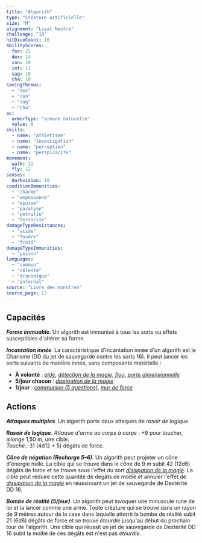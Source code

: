 ```yaml
---
title: "Algorith"
type: "Créature artificielle"
size: "M"
alignment: "Loyal Neutre"
challenge: "10"
hitDiceCount: 16
abilityScores:
  for: 21
  dex: 14
  con: 19
  int: 13
  sag: 16
  cha: 18
savingThrows:
  - "dex"
  - "con"
  - "sag"
  - "cha"
ac:
  armorType: "armure naturelle"
  value: 6
skills:
  - name: "athletisme"
  - name: "investigation"
  - name: "perception"
  - name: "perspicacite"
movement:
  walk: 12
  fly: 12
senses:
  darkvision: 18
conditionImmunities:
  - "charme"
  - "empoisonne"
  - "epuise"
  - "paralyse"
  - "petrifie"
  - "terrorise"
damageTypeResistances:
  - "acide"
  - "foudre"
  - "froid"
damageTypeImmunities:
  - "poison"
languages:
  - "commun"
  - "céleste"
  - "draconique"
  - "infernal"
source: "Livre des monstres"
source_page: 12
---
```

## Capacités
_**Forme immuable**_. Un algorith est immunisé à tous les sorts ou effets susceptibles d'altérer sa forme.

_**Incantation innée**_. La caractéristique d'incantation innée d'un algorith est le Charisme (DD du jet de sauvegarde contre les sorts 16). Il peut lancer les sorts suivants de manière innée, sans composante matérielle :
* **À volonté** : [_aide_](/grimoire/aide/), [_détection de la magie_](/grimoire/detection-de-la-magie/), [_flou_](/grimoire/flou/), [_porte dimensionnelle_](/grimoire/porte-dimensionnelle/)  
* **5/jour chacun** : [_dissipation de la magie_](/grimoire/dissipation-de-la-magie/)
* **1/jour** : [_communion (5 questions)_](/grimoire/communion/), [_mur de force_](/grimoire/mur-de-force/)

## Actions
_**Attaques multiples**_. Un algorith porte deux attaques de _rasoir de logique_.

_**Rasoir de logique**_. _Attaque d'arme au corps à corps_ : +9 pour toucher, allonge 1,50 m, une cible.  
_Touché_ : 31 (4d12 + 5) dégâts de force.

_**Cône de négation (Recharge 5–6)**_. Un algorith peut projeter un cône d'énergie nulle. La cible qui se trouve dans le cône de 9 m subit 42 (12d6) dégâts de force et se trouve sous l'effet du sort [_dissipation de la magie_](/grimoire/dissipation-de-la-magie/). La cible peut réduire cette quantité de dégâts de moitié et annuler l'effet de [_dissipation de la magie_](/grimoire/dissipation-de-la-magie/) en réussissant un jet de sauvegarde de Dextérité DD 16.

_**Bombe de réalité (5/jour)**_. Un algorith peut invoquer une minuscule rune de loi et la lancer comme une arme. Toute créature qui se trouve dans un rayon de 9 mètres autour de la case dans laquelle atterrit la bombe de réalité subit 21 (6d6) dégâts de force et se trouve _étourdie_ jusqu'au début du prochain tour de l'algorith. Une cible qui réussit un jet de sauvegarde de Dextérité DD 16 subit la moitié de ces dégâts est n'est pas _étourdie_.
